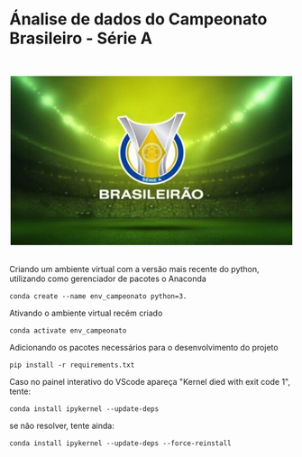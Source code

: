 # Ánalise de dados do Campeonato Brasileiro - Série A

<br /><div align="center"><img src="https://raw.githubusercontent.com/zipluciano/Brasileirao/master/docs/br_ao.jpg" alt="Texto alternativo caso imagem não esteja disponível" width="500px" height="300px"></div><br />

Criando um ambiente virtual com a versão mais recente do python, utilizando como gerenciador de pacotes o Anaconda
````
conda create --name env_campeonato python=3.
````

Ativando o ambiente virtual recém criado
````
conda activate env_campeonato
````

Adicionando os pacotes necessários para o desenvolvimento do projeto
````
pip install -r requirements.txt
````

Caso no painel interativo do VScode apareça "Kernel died with exit code 1", tente:
```
conda install ipykernel --update-deps
```
se não resolver, tente ainda:
```
conda install ipykernel --update-deps --force-reinstall
```
